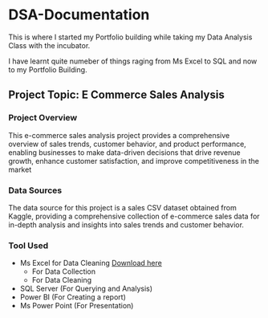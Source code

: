 # DSA-Documentation

This is where I started my Portfolio building while taking my Data Analysis Class with the incubator.

I have learnt quite numeber of things raging from Ms Excel to SQL and now to my Portfolio Building.

## Project Topic: E Commerce Sales Analysis
### Project Overview
This e-commerce sales analysis project provides a comprehensive overview of sales trends, customer behavior, and product performance, enabling businesses to make data-driven decisions that drive revenue growth, enhance customer satisfaction, and improve competitiveness in the market

### Data Sources
The data source for this project is a sales CSV dataset obtained from Kaggle, providing a comprehensive collection of e-commerce sales data for in-depth analysis and insights into sales trends and customer behavior.
### Tool Used
 - Ms Excel for Data Cleaning [Download here](https://www.microsoft.com)
   - For Data Collection
   - For Data Cleaning
 - SQL Server (For Querying and Analysis)
 - Power BI (For Creating a report)
 - Ms Power Point (For Presentation)
